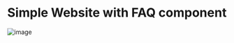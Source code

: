 # Simple Website with FAQ component

![image](https://user-images.githubusercontent.com/58509992/119462060-f9790c00-bd5d-11eb-9630-ed2ac6e31c89.png)


